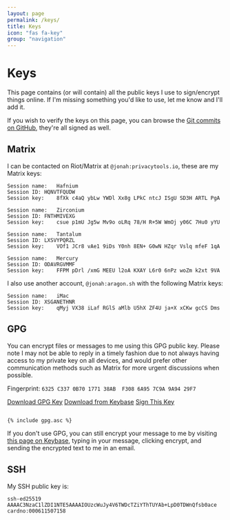 ```yaml
---
layout: page
permalink: /keys/
title: Keys
icon: "fas fa-key"
group: "navigation"
---
```


# Keys

This page contains (or will contain) all the public keys I use to sign/encrypt things online. If I'm missing something you'd like to use, let me know and I'll add it.

If you wish to verify the keys on this page, you can browse the [Git commits on GitHub](https://github.com/JonahAragon/www.jonaharagon.com/commits/master), they're all signed as well.

## Matrix

I can be contacted on Riot/Matrix at `@jonah:privacytools.io`, these are my Matrix keys:

```
Session name:	Hafnium
Session ID:	HQNVTFQUDW
Session key:	8fXk c4aQ ybLw YWDl Xx8g LPkC ntcJ ISgU SD3H ARTL PgA

Session name:	Zirconium
Session ID:	FNTHMIVEXG
Session key:	csue p1mU Jg5w Mv9o oLRq 78/H R+5W WmOj y06C 7Hu0 yYU

Session name:	Tantalum
Session ID:	LXSVYPQRZL
Session key:	VOf1 JCr8 vAe1 9iDs Y0nh 8EN+ G0wN HZqr Vslq mfeF 1qA

Session name:	Mercury
Session ID:	ODAVRGVMMF
Session key:	FFPM pDrl /xmG MEEU l2oA KXAY L6r0 6nPz woZm k2xt 9VA
```

I also use another account, `@jonah:aragon.sh` with the following Matrix keys:

```
Session name:	iMac
Session ID:	XSGANETHNR
Session key:	qMyj VX38 iLaf RGlS aMlb U5hX ZF4U ja+X xCKw gcCS Dms
```

## GPG

You can encrypt files or messages to me using this GPG public key. Please note I may not be able to reply in a timely fashion due to not always having access to my private key on all devices, and would prefer other communication methods such as Matrix for more urgent discussions when possible.

Fingerprint: `6325 C337 0B70 1771 38AB  F308 6A95 7C9A 9A94 29F7`

[Download GPG Key](/assets/files/gpg.asc) [Download from Keybase](https://keybase.io/jonaharagon/pgp_keys.asc) [Sign This Key](/keys/keysigning/)

<pre class="pre-scrollable"><code>
{% include gpg.asc %}
</code></pre>

If you don't use GPG, you can still encrypt your message to me by visiting [this page on Keybase](https://keybase.io/encrypt#jonaharagon), typing in your message, clicking encrypt, and sending the encrypted text to me in an email.

## SSH

My SSH public key is:

```
ssh-ed25519 AAAAC3NzaC1lZDI1NTE5AAAAIOUzcWuJy4V6TWDcTZiYThTUYAb+LpD0TDWnQfsb0ace cardno:000611507158
```
